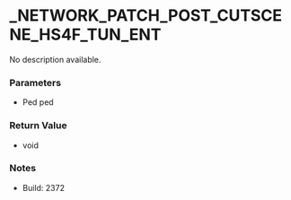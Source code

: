 # _NETWORK_PATCH_POST_CUTSCENE_HS4F_TUN_ENT

No description available.

### Parameters
* Ped ped

### Return Value
* void

### Notes
* Build: 2372

